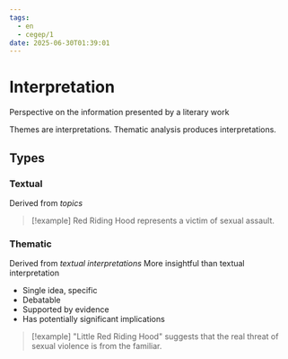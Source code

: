 ```yaml
---
tags:
  - en
  - cegep/1
date: 2025-06-30T01:39:01
---
```


# Interpretation

Perspective on the information presented by a literary work

Themes are interpretations.
Thematic analysis produces interpretations.

## Types

### Textual

Derived from *topics*
> [!example] Red Riding Hood represents a victim of sexual assault.

### Thematic

Derived from *textual interpretations*
More insightful than textual interpretation

- Single idea, specific
- Debatable
- Supported by evidence
- Has potentially significant implications

> [!example] "Little Red Riding Hood" suggests that the real threat of sexual violence is from the familiar.